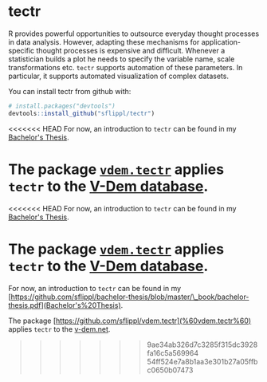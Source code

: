 
<!-- README.md is generated from README.Rmd. Please edit that file -->
tectr
=====

R provides powerful opportunities to outsource everyday thought processes in data analysis. However, adapting these mechanisms for application-specific thought processes is expensive and difficult. Whenever a statistician builds a plot he needs to specify the variable name, scale transformations etc. `tectr` supports automation of these parameters. In particular, it supports automated visualization of complex datasets.

You can install tectr from github with:

``` r
# install.packages("devtools")
devtools::install_github("sflippl/tectr")
```

<<<<<<< HEAD
For now, an introduction to `tectr` can be found in my [Bachelor's Thesis](https://github.com/sflippl/bachelor-thesis/blob/master/_book/bachelor-thesis.pdf).

The package [`vdem.tectr`](https://github.com/sflippl/vdem.tectr) applies `tectr` to the [V-Dem database](v-dem.net).
=======
<<<<<<< HEAD
For now, an introduction to `tectr` can be found in my [Bachelor's Thesis](https://github.com/sflippl/bachelor-thesis/blob/master/_book/bachelor-thesis.pdf).

The package [`vdem.tectr`](https://github.com/sflippl/vdem.tectr) applies `tectr` to the [V-Dem database](v-dem.net).
=======
For now, an introduction to `tectr` can be found in my [https://github.com/sflippl/bachelor-thesis/blob/master/\_book/bachelor-thesis.pdf](Bachelor's%20Thesis).

The package [https://github.com/sflippl/vdem.tectr](%60vdem.tectr%60) applies `tectr` to the [v-dem.net](V-Dem%20database).
>>>>>>> 9ae34ab326d7c3285f315dc3928fa16c5a569964
>>>>>>> 54ff524e7a8b1aa3e301b27a05ffbc0650b07473
